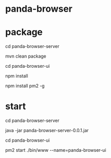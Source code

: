 # panda-browser

# package
cd panda-browser-server

mvn clean package

cd panda-browser-ui

npm install

npm install pm2 -g
# start
cd panda-browser-server

java -jar panda-browser-server-0.0.1.jar

cd panda-browser-ui

pm2 start ./bin/www --name=panda-browser-ui


